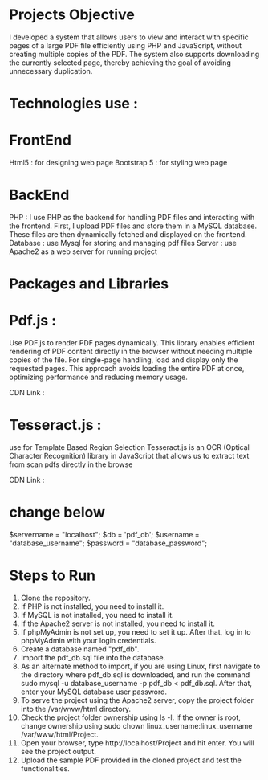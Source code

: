 # Projects Objective
I developed a system that allows users to view and interact with specific pages of a large PDF file efficiently using PHP and JavaScript, without creating multiple copies of the PDF. The system also supports downloading the currently selected page, thereby achieving the goal of avoiding unnecessary duplication.

# Technologies use :

# FrontEnd 

Html5 : for designing web page
Bootstrap 5 : for styling web page

# BackEnd 

PHP : I use PHP as the backend for handling PDF files and interacting with the frontend. First, I upload PDF files and store them in a MySQL database. These files are then dynamically fetched and displayed on the frontend.
Database : use Mysql for storing and managing pdf files
Server : use Apache2 as a web server for running project

# Packages and Libraries 

# Pdf.js :

Use PDF.js to render PDF pages dynamically. This library enables efficient rendering of PDF content directly in the browser without needing multiple copies of the file. For single-page handling, load and display only the requested pages. This approach avoids loading the entire PDF at once, optimizing performance and reducing memory usage.

CDN Link : <script src="https://cdnjs.cloudflare.com/ajax/libs/jspdf/2.3.1/jspdf.umd.min.js"></script>


# Tesseract.js : 

use for Template Based Region Selection Tesseract.js is an OCR (Optical Character Recognition) library in JavaScript that allows us to extract text from scan pdfs directly in the browse

CDN Link : <script src="https://cdn.jsdelivr.net/npm/tesseract.js@2.1.1/dist/tesseract.min.js"></script>


# change below 

$servername = "localhost";
$db = 'pdf_db'; 
$username = "database_username";
$password = "database_password";

# Steps to Run

1. Clone the repository.
2. If PHP is not installed, you need to install it.
3. If MySQL is not installed, you need to install it.
4. If the Apache2 server is not installed, you need to install it.
5. If phpMyAdmin is not set up, you need to set it up. After that, log in to phpMyAdmin with your login credentials.
6. Create a database named "pdf_db".
7. Import the pdf_db.sql file into the database.
8. As an alternate method to import, if you are using Linux, first navigate to the directory where pdf_db.sql is downloaded, and run the command sudo mysql -u database_username -p pdf_db < pdf_db.sql. After that, enter your MySQL database user password.
9. To serve the project using the Apache2 server, copy the project folder into the /var/www/html directory.
10. Check the project folder ownership using ls -l. If the owner is root, change ownership using sudo chown linux_username:linux_username /var/www/html/Project.
11. Open your browser, type http://localhost/Project and hit enter. You will see the project output.
12. Upload the sample PDF provided in the cloned project and test the functionalities.

